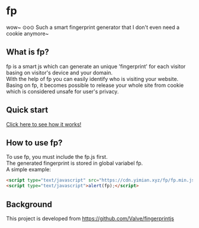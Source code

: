 # fp
wow~ ⊙o⊙ Such a smart fingerprint generator that I don't even need a cookie anymore~


## What is fp?
fp is a smart js which can generate an unique 'fingerprint' for each visitor basing on visitor's device and your domain.</br>
With the help of fp you can easily identify who is visiting your website.</br>
Basing on fp, it becomes possible to release your whole site from cookie which is considered unsafe for user's privacy. 


## Quick start

[Click here to see how it works!](https://fp.yimian.xyz/demo.html)


## How to use fp?
To use fp, you must include the fp.js first.</br>
The generated fingerprint is stored in global variabel fp.</br>
A simple example:
```html
<script type="text/javascript" src="https://cdn.yimian.xyz/fp/fp.min.js"></script>
<script type="text/javascript">alert(fp);</script>
```

## Background
This project is developed from https://github.com/Valve/fingerprintjs
